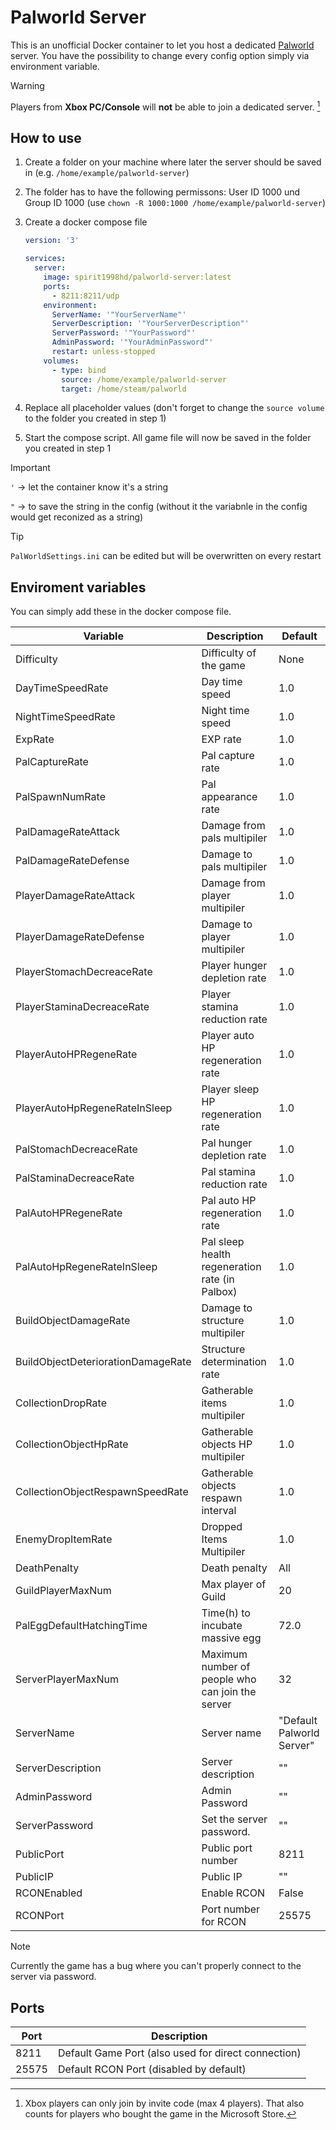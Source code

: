 # Palworld Server

This is an unofficial Docker container to let you host a dedicated [Palworld](https://store.steampowered.com/app/1623730/Palworld/) server.
You have the possibility to change every config option simply via environment variable.

> [!WARNING]
> 
> Players from **Xbox PC/Console** will **not** be able to join a dedicated server. [^1]

## How to use

1. Create a folder on your machine where later the server should be saved in (e.g. `/home/example/palworld-server`)
2. The folder has to have the following permissons: User ID 1000 und Group ID 1000 (use `chown -R 1000:1000 /home/example/palworld-server`)
3. Create a docker compose file
   
    ```yaml
    version: '3'

    services:
      server:
        image: spirit1998hd/palworld-server:latest
        ports:
          - 8211:8211/udp
        environment:
          ServerName: '"YourServerName"'
          ServerDescription: '"YourServerDescription"'
          ServerPassword: '"YourPassword"'
          AdminPassword: '"YourAdminPassword"'
          restart: unless-stopped
        volumes:
          - type: bind
            source: /home/example/palworld-server
            target: /home/steam/palworld
    ```

4. Replace all placeholder values (don't forget to change the `source volume` to the folder you created in step 1)
5. Start the compose script. All game file will now be saved in the folder you created in step 1

> [!IMPORTANT]
> 
> `'` -> let the container know it's a string
> 
> `"` -> to save the string in the config (without it the variabnle in the config would get reconized as a string)

> [!Tip]
> 
> `PalWorldSettings.ini` can be edited but will be overwritten on every restart

## Enviroment variables

You can simply add these in the docker compose file.

| Variable                           | Description                                      | Default                   |
| ---------------------------------- | ------------------------------------------------ | ------------------------- |
| Difficulty                         | Difficulty of the game                           | None                      |
| DayTimeSpeedRate                   | Day time speed                                   | 1.0                       |
| NightTimeSpeedRate                 | Night time speed                                 | 1.0                       |
| ExpRate                            | EXP rate                                         | 1.0                       |
| PalCaptureRate                     | Pal capture rate                                 | 1.0                       |
| PalSpawnNumRate                    | Pal appearance rate                              | 1.0                       |
| PalDamageRateAttack                | Damage from pals multipiler                      | 1.0                       |
| PalDamageRateDefense               | Damage to pals multipiler                        | 1.0                       |
| PlayerDamageRateAttack             | Damage from player multipiler                    | 1.0                       |
| PlayerDamageRateDefense            | Damage to  player multipiler                     | 1.0                       |
| PlayerStomachDecreaceRate          | Player hunger depletion rate                     | 1.0                       |
| PlayerStaminaDecreaceRate          | Player stamina reduction rate                    | 1.0                       |
| PlayerAutoHPRegeneRate             | Player auto HP regeneration rate                 | 1.0                       |
| PlayerAutoHpRegeneRateInSleep      | Player sleep HP regeneration rate                | 1.0                       |
| PalStomachDecreaceRate             | Pal hunger depletion rate                        | 1.0                       |
| PalStaminaDecreaceRate             | Pal stamina reduction rate                       | 1.0                       |
| PalAutoHPRegeneRate                | Pal auto HP regeneration rate                    | 1.0                       |
| PalAutoHpRegeneRateInSleep         | Pal sleep health regeneration rate (in Palbox)   | 1.0                       |
| BuildObjectDamageRate              | Damage to structure multipiler                   | 1.0                       |
| BuildObjectDeteriorationDamageRate | Structure determination rate                     | 1.0                       |
| CollectionDropRate                 | Gatherable items multipiler                      | 1.0                       |
| CollectionObjectHpRate             | Gatherable objects HP multipiler                 | 1.0                       |
| CollectionObjectRespawnSpeedRate   | Gatherable objects respawn interval              | 1.0                       |
| EnemyDropItemRate                  | Dropped Items Multipiler                         | 1.0                       |
| DeathPenalty                       | Death penalty                                    | All                       |
| GuildPlayerMaxNum                  | Max player of Guild                              | 20                        |
| PalEggDefaultHatchingTime          | Time(h) to incubate massive egg                  | 72.0                      |
| ServerPlayerMaxNum                 | Maximum number of people who can join the server | 32                        |
| ServerName                         | Server name                                      | "Default Palworld Server" |
| ServerDescription                  | Server description                               | ""                        |
| AdminPassword                      | Admin Password                                   | ""                        |
| ServerPassword                     | Set the server password.                         | ""                        |
| PublicPort                         | Public port number                               | 8211                      |
| PublicIP                           | Public IP                                        | ""                        |
| RCONEnabled                        | Enable RCON                                      | False                     |
| RCONPort                           | Port number for RCON                             | 25575                     |

> [!NOTE]
> 
> Currently the game has a bug where you can't properly connect to the server via password.

## Ports

| Port  | Description                                                 |
| ----- | ----------------------------------------------------------- |
| 8211  | Default Game Port (also used for direct connection)         |
| 25575 | Default RCON Port (disabled by default) |

[^1]: Xbox players can only join by invite code (max 4 players). That also counts for players who bought the game in the Microsoft Store.

